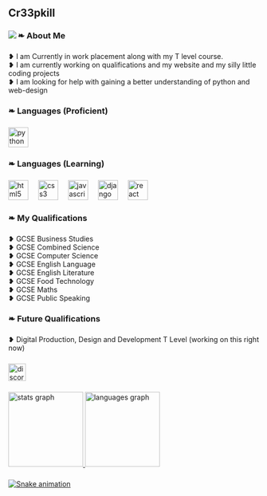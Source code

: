 <h2 align="left">Cr33pkill</h2>

###

<img align="left" src="https://visitor-badge.laobi.icu/badge?page_id=Cr33pkill.Cr33pkill&left_color=darkcyan&right_color=deeppink&left_text=sigmer"  />

###

<h3 align="left">❧ About Me</h3>

###

<p align="left">❥ I am Currently in work placement along with my T level course.<br>❥ I am currently working on qualifications and my website and my silly little coding projects<br>❥ I am looking for help with gaining a better understanding of python and web-design</p>

###

<h3 align="left">❧ Languages (Proficient)</h3>

###

<div align="left">
  <img src="https://cdn.jsdelivr.net/gh/devicons/devicon/icons/python/python-original.svg" height="40" alt="python logo"  />
</div>

###

<h3 align="left">❧ Languages (Learning)</h3>

###

<div align="left">
  <img src="https://skillicons.dev/icons?i=html" height="40" alt="html5 logo"  />
  <img width="12" />
  <img src="https://skillicons.dev/icons?i=css" height="40" alt="css3 logo"  />
  <img width="12" />
  <img src="https://skillicons.dev/icons?i=js" height="40" alt="javascript logo"  />
  <img width="12" />
  <img src="https://skillicons.dev/icons?i=django" height="40" alt="django logo"  />
  <img width="12" />
  <img src="https://skillicons.dev/icons?i=react" height="40" alt="react logo"  />
</div>

###

<h3 align="left">❧ My Qualifications</h3>

###

<p align="left">❥ GCSE Business Studies<br>❥ GCSE Combined Science<br>❥ GCSE Computer Science<br>❥ GCSE English Language<br>❥ GCSE English Literature<br>❥ GCSE Food Technology<br>❥ GCSE Maths<br>❥ GCSE Public Speaking</p>

###

<h3 align="left">❧ Future Qualifications</h3>

###

<p align="left">❥ Digital Production, Design and Development T Level (working on this right now)</p>

###

<div align="left">
<a href="https://discord.com/users/YOUR_DISCORD_ID" target="_blank">
  <img src="https://img.shields.io/static/v1?message=Discord&logo=discord&label=&color=7289DA&logoColor=white&labelColor=&style=for-the-badge" height="35" alt="discord logo"  />
</div>

###

<div align="left">
  <img src="https://github-readme-stats.vercel.app/api?username=Cr33pkill&hide_title=false&hide_rank=false&show_icons=true&include_all_commits=true&count_private=true&disable_animations=false&theme=dracula&locale=en&hide_border=false&order=1" height="150" alt="stats graph"  />
  <img src="https://github-readme-stats.vercel.app/api/top-langs?username=Cr33pkill&locale=en&hide_title=false&layout=compact&card_width=320&langs_count=5&theme=dracula&hide_border=false&order=2" height="150" alt="languages graph"  />
</div>

###

<img src="https://raw.githubusercontent.com/Cr33pkill/Cr33pkill/output/snake.svg" alt="Snake animation" />

###
